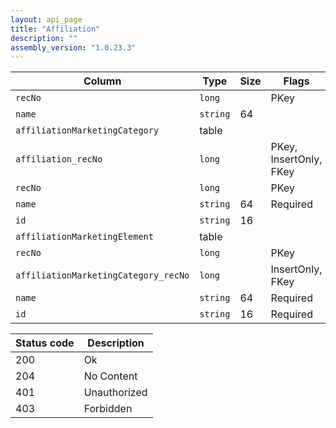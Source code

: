 ```yaml
---
layout: api_page
title: "Affiliation"
description: ""
assembly_version: "1.0.23.3"
---
```




| Column | Type | Size | Flags | Table | Description |
| ------ | ---- | ---- | ----- | ----- | ----------- |
| `recNo` | `long` |  | PKey | `affiliation` | 
| `name` | `string` | 64 |  | `affiliation` | 
| `affiliationMarketingCategory ` | table |  |  | `affiliation` | 
| `affiliation_recNo` | `long` |  | PKey, InsertOnly, FKey | `affiliationMarketingCategory` | 
| `recNo` | `long` |  | PKey | `affiliationMarketingCategory` | 
| `name` | `string` | 64 | Required | `affiliationMarketingCategory` | 
| `id` | `string` | 16 |  | `affiliationMarketingCategory` | 
| `affiliationMarketingElement ` | table |  |  | `affiliationMarketingCategory` | 
| `recNo` | `long` |  | PKey | `affiliationMarketingElement` | 
| `affiliationMarketingCategory_recNo` | `long` |  | InsertOnly, FKey | `affiliationMarketingElement` | 
| `name` | `string` | 64 | Required | `affiliationMarketingElement` | 
| `id` | `string` | 16 | Required | `affiliationMarketingElement` | 

| Status code | Description |
| ----------- | ----------- |
| 200 | Ok |
| 204 | No Content |
| 401 | Unauthorized |
| 403 | Forbidden |


